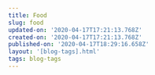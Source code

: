 ```yaml
---
title: Food
slug: food
updated-on: '2020-04-17T17:21:13.768Z'
created-on: '2020-04-17T17:21:13.768Z'
published-on: '2020-04-17T18:29:16.658Z'
layout: '[blog-tags].html'
tags: blog-tags
---
```



